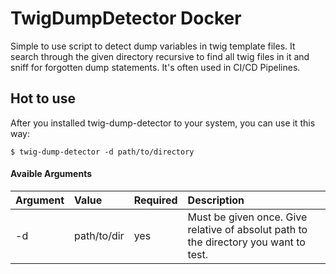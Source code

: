 # TwigDumpDetector Docker

Simple to use script to detect dump variables in twig template files. It search through the given directory 
recursive to find all twig files in it and sniff for forgotten dump statements. It's often used in CI/CD Pipelines.

## Hot to use

After you installed twig-dump-detector to your system, you can use it this way:

```shell
$ twig-dump-detector -d path/to/directory
```

#### Avaible Arguments

| Argument       | Value          | Required | Description                                                                          |
| :------------- | :------------- | :------- | :----------------------------------------------------------------------------------- |
| -d             | path/to/dir    | yes      | Must be given once. Give relative of absolut path to the directory you want to test. |
